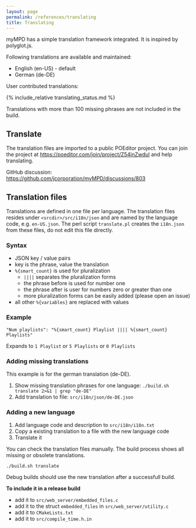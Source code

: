 ```yaml
---
layout: page
permalink: /references/translating
title: Translating
---
```


myMPD has a simple translation framework integrated. It is inspired by polyglot.js.

Following translations are available and maintained:

- English (en-US) - default
- German (de-DE)

User contributed translations:

{% include_relative translating_status.md %}

Translations with more than 100 missing phrases are not included in the build.

## Translate

The translation files are imported to a public POEditor project. You can join the project at https://poeditor.com/join/project/Z54inZwdul and help translating.

GitHub discussion: https://github.com/jcorporation/myMPD/discussions/803

## Translation files

Translations are defined in one file per language. The translation files resides under `<srcdir>/src/i18n/json` and are named by the language code, e.g. `en-US.json`.
The perl script `translate.pl` creates the `i18n.json` from these files, do not edit this file directly.

### Syntax

- JSON key / value pairs
- key is the phrase, value the translation
- `%{smart_count}` is used for pluralization
  - ` |||| ` separates the pluralization forms
  - the phrase before is used for number one
  - the phrase after is user for numbers zero or greater than one
  - more pluralization forms can be easily added (please open an issue)
- all other `%{variables}` are replaced with values

### Example

```
"Num playlists": "%{smart_count} Playlist |||| %{smart_count} Playlists"
```

Expands to `1 Playlist` or `5 Playlists` or `0 Playlists`

### Adding missing translations

This example is for the german translation (de-DE).

1. Show missing translation phrases for one language: `./build.sh translate 2>&1 | grep "de-DE"`
2. Add translation to file: `src/i18n/json/de-DE.json`

### Adding a new language

1. Add language code and description to `src/i18n/i18n.txt`
2. Copy a existing translation to a file with the new language code
3. Translate it

You can check the translation files manually. The build process shows all missing or obsolete translations.

```
./build.sh translate
```

Debug builds should use the new translation after a successfull build.

**To include it in a release build**
- add it to `src/web_server/embedded_files.c`
- add it to the struct `embedded_files` in `src/web_server/utility.c`
- add it to `CMakeLists.txt`
- add it to `src/compile_time.h.in`
